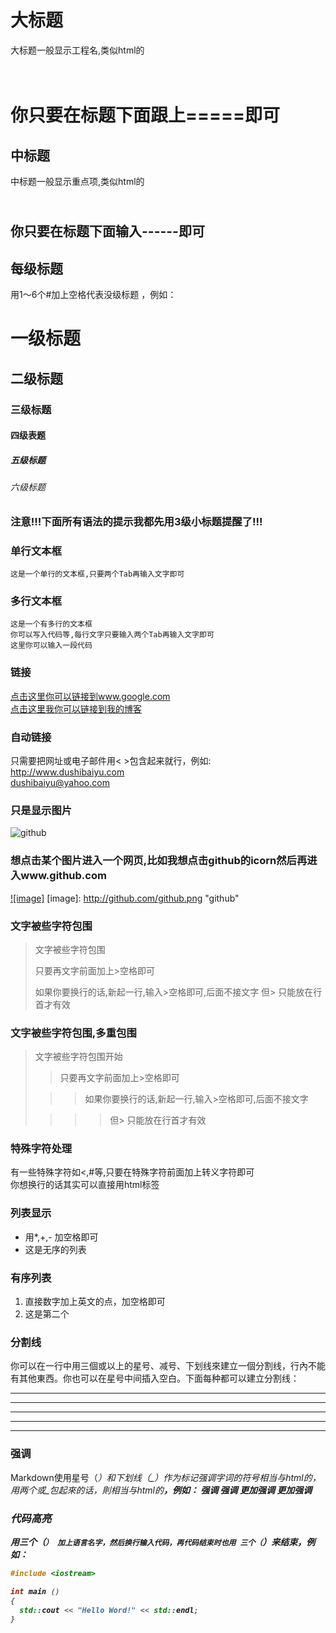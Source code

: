 大标题
===================================
大标题一般显示工程名,类似html的<h1><br />
你只要在标题下面跟上=====即可


中标题
-----------------------------------
中标题一般显示重点项,类似html的<h2><br />
你只要在标题下面输入------即可

## 每级标题
用1～6个#加上空格代表没级标题 ，例如：
# 一级标题
## 二级标题
### 三级标题
#### 四级表题
##### 五级标题
###### 六级标题

### 注意!!!下面所有语法的提示我都先用3级小标题提醒了!!!

### 单行文本框
    这是一个单行的文本框,只要两个Tab再输入文字即可

### 多行文本框
    这是一个有多行的文本框
    你可以写入代码等,每行文字只要输入两个Tab再输入文字即可
    这里你可以输入一段代码


### 链接
  [点击这里你可以链接到www.google.com](http://www.google.com)<br />
  [点击这里我你可以链接到我的博客](http://www.dushibaiyu.com)<br />

### 自动链接
只需要把网址或电子邮件用< >包含起来就行，例如: <br />
<http://www.dushibaiyu.com> <br/>
<dushibaiyu@yahoo.com>

### 只是显示图片
![github](http://github.com/unicorn.png "github")

### 想点击某个图片进入一个网页,比如我想点击github的icorn然后再进入www.github.com
  [![image]](http://www.github.com/)
  [image]: http://github.com/github.png "github"

### 文字被些字符包围
> 文字被些字符包围
>
> 只要再文字前面加上>空格即可
>
> 如果你要换行的话,新起一行,输入>空格即可,后面不接文字
> 但> 只能放在行首才有效

### 文字被些字符包围,多重包围
> 文字被些字符包围开始
>
> > 只要再文字前面加上>空格即可
>
>  > > 如果你要换行的话,新起一行,输入>空格即可,后面不接文字
>
> > > > 但> 只能放在行首才有效

### 特殊字符处理
有一些特殊字符如<,#等,只要在特殊字符前面加上转义字符即可<br />
你想换行的话其实可以直接用html标签<br />

### 列表显示
* 用*,+,- 加空格即可
* 这是无序的列表

### 有序列表
1. 直接数字加上英文的点，加空格即可
2. 这是第二个

### 分割线
你可以在一行中用三個或以上的星号、减号、下划线來建立一個分割线，行內不能有其他東西。你也可以在星号中间插入空白。下面每种都可以建立分割线：
* * * *
***
----
____
- - -

### 强调
Markdown使用星号（*）和下划线（_）作为标记强调字词的符号相当与html的<em>，用两个*或_包起來的话，則相当与html的<strong>，例如：
*强调*
_强调_
**更加强调**
__更加强调__

### 代码高亮
用三个（`） 加上语言名字，然后换行输入代码，再代码结束时也用 三个（`）来结束，例如：<br />
```C++
#include <iostream>

int main ()
{
  std::cout << "Hello Word!" << std::endl;
}

```